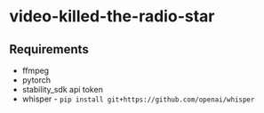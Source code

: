 # video-killed-the-radio-star

## Requirements

* ffmpeg
* pytorch
* stability_sdk api token
* whisper - `pip install git+https://github.com/openai/whisper`